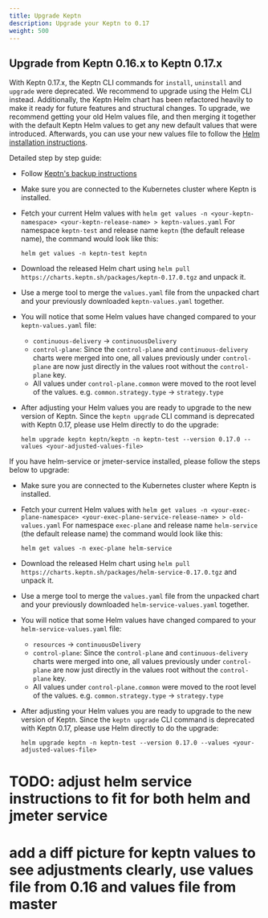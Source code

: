 ```yaml
---
title: Upgrade Keptn
description: Upgrade your Keptn to 0.17
weight: 500
---
```


## Upgrade from Keptn 0.16.x to Keptn 0.17.x

With Keptn 0.17.x, the Keptn CLI commands for `install`, `uninstall` and `upgrade` were deprecated. We recommend to upgrade using the Helm CLI instead.
Additionally, the Keptn Helm chart has  been refactored heavily to make it ready for future features and structural changes.
To upgrade, we recommend getting your old Helm values file, and then merging it together with the default Keptn Helm values
to get any new default values that were introduced. Afterwards, you can use your new values file to follow the
[Helm installation instructions](../install/#helm-install).

Detailed step by step guide:
- Follow [Keptn's backup instructions](../../0.17.x/operate/backup_and_restore)
- Make sure you are connected to the Kubernetes cluster where Keptn is installed.
- Fetch your current Helm values with `helm get values -n <your-keptn-namespace> <your-keptn-release-name> > keptn-values.yaml`
   For namespace `keptn-test` and release name `keptn` (the default release name), the command would look like this:

   ```
   helm get values -n keptn-test keptn
   ```

- Download the released Helm chart using `helm pull https://charts.keptn.sh/packages/keptn-0.17.0.tgz` and unpack it.
- Use a merge tool to merge the `values.yaml` file from the unpacked chart and your previously downloaded `keptn-values.yaml` together.
- You will notice that some Helm values have changed compared to your `keptn-values.yaml` file:
  - `continuous-delivery` -> `continuousDelivery`
  - `control-plane`: Since the `control-plane` and `continuous-delivery` charts were merged into one, all values 
     previously under `control-plane` are now just directly in the values root without the `control-plane` key.
  - All values under `control-plane.common` were moved to the root level of the values.
    e.g. `common.strategy.type` -> `strategy.type`
- After adjusting your Helm values you are ready to upgrade to the new version of Keptn. Since the `keptn upgrade` CLI command
   is deprecated with Keptn 0.17, please use Helm directly to do the upgrade:

   ```
   helm upgrade keptn keptn/keptn -n keptn-test --version 0.17.0 --values <your-adjusted-values-file>
   ```

If you have helm-service or jmeter-service installed, please follow the steps below to upgrade:
- Make sure you are connected to the Kubernetes cluster where Keptn is installed.
- Fetch your current Helm values with `helm get values -n <your-exec-plane-namespace> <your-exec-plane-service-release-name> > old-values.yaml`
  For namespace `exec-plane` and release name `helm-service` (the default release name) the command would look like this:

   ```
   helm get values -n exec-plane helm-service
   ```

- Download the released Helm chart using `helm pull https://charts.keptn.sh/packages/helm-service-0.17.0.tgz` and unpack it.
- Use a merge tool to merge the `values.yaml` file from the unpacked chart and your previously downloaded `helm-service-values.yaml` together.
- You will notice that some Helm values have changed compared to your `helm-service-values.yaml` file:
    - `resources` -> `continuousDelivery`
    - `control-plane`: Since the `control-plane` and `continuous-delivery` charts were merged into one, all values
      previously under `control-plane` are now just directly in the values root without the `control-plane` key.
    - All values under `control-plane.common` were moved to the root level of the values.
      e.g. `common.strategy.type` -> `strategy.type`
- After adjusting your Helm values you are ready to upgrade to the new version of Keptn. Since the `keptn upgrade` CLI command
  is deprecated with Keptn 0.17, please use Helm directly to do the upgrade:

   ```
   helm upgrade keptn -n keptn-test --version 0.17.0 --values <your-adjusted-values-file>
   ```

# TODO: adjust helm service instructions to fit for both helm and jmeter service
# add a diff picture for keptn values to see adjustments clearly, use values file from 0.16 and values file from master
